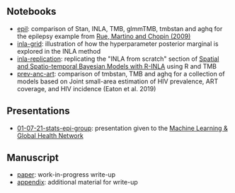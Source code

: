 ## Notebooks

* [epil](https://athowes.github.io/elgm-inf/epil.html): comparison of Stan, INLA, TMB, glmmTMB, tmbstan and aghq for the epilepsy example from [Rue, Martino and Chopin (2009)](https://rss.onlinelibrary.wiley.com/doi/10.1111/j.1467-9868.2008.00700.x)
* [inla-grid](https://athowes.github.io/elgm-inf/inla-grid.html): illustration of how the hyperparameter posterior marginal is explored in the INLA method
* [inla-replication](https://athowes.github.io/elgm-inf/inla-replication.html): replicating the "INLA from scratch" section of [Spatial and Spatio-temporal Bayesian Models with R-INLA](https://onlinelibrary.wiley.com/doi/book/10.1002/9781118950203) using R and TMB
* [prev-anc-art](https://athowes.github.io/elgm-inf/prev-anc-art.html): comparison of tmbstan, TMB and aghq for a collection of models based on Joint small-area estimation of HIV prevalence, ART coverage, and HIV incidence (Eaton et al. 2019)

## Presentations

* [01-07-21-stats-epi-group](https://athowes.github.io/elgm-inf/01-07-21-stats-epi-group.pdf): presentation given to the [Machine Learning & Global Health Network](https://mlgh.net/)

## Manuscript

* [paper](https://athowes.github.io/elgm-inf/paper.pdf): work-in-progress write-up
* [appendix](https://athowes.github.io/elgm-inf/appendix.pdf): additional material for write-up
